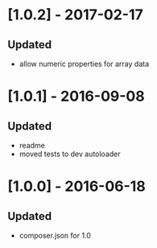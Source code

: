 # [1.0.2] - 2017-02-17
## Updated
- allow numeric properties for array data

# [1.0.1] - 2016-09-08
## Updated
- readme
- moved tests to dev autoloader

# [1.0.0] - 2016-06-18
## Updated
- composer.json for 1.0
